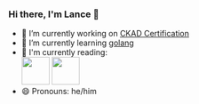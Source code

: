 ### Hi there, I'm Lance 👋

- 🔭 I’m currently working on [CKAD Certification](https://www.cncf.io/certification/ckad/)
- 🌱 I’m currently learning [golang](https://golang.org)
- :book: I'm currently reading:<br>
[<img src="https://m.media-amazon.com/images/I/71QEto5bYbL._AC_UY436_FMwebp_QL65_.jpg" width="50">](https://press.stripe.com/)&nbsp;[<img src="https://images-na.ssl-images-amazon.com/images/I/41N7qmiiEXL._SX334_BO1,204,203,200_.jpg" width="50">](http://www.anand.ly/winners-take-all)
- 😄 Pronouns: he/him

